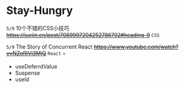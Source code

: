 # Stay-Hungry

`5/9`  10个不错的CSS小技巧 ~~https://juejin.cn/post/7089997204252786702#heading-9~~  `CSS` 

`5/9`  The Story of Concurrent React ~~https://www.youtube.com/watch?v=NZoRlVi3MjQ~~ `React`  `⭐` 
  - useDeferrdValue
  - Suspense
  - useId 
